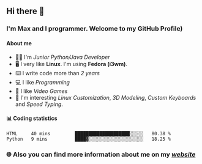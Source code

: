## Hi there 👋
### I'm Max and I programmer. Welcome to my GitHub Profile)

#### **About me**
- 👨‍💻 I'm _Junior Python/Java Developer_
- 🖥️ I very like **Linux**. I'm using **Fedora (i3wm)**.
- ⌨️ I write code more than _2 years_
- 💻 I like _Programming_
- 👾 I like _Video Games_
- 👀 I'm interesting _Linux Customization_, _3D Modeling_, _Custom Keyboards_ and _Speed Typing_.

#### 📊 **Coding statistics**
<!--START_SECTION:waka-->
```text
HTML     40 mins         ████████████████████░░░░░   80.38 % 
Python   9 mins          ████▓░░░░░░░░░░░░░░░░░░░░   18.25 % 
```
<!--END_SECTION:waka-->

### 🌐 **Also you can find more information about me on my _[website](https://merive.herokuapp.com/)_**
